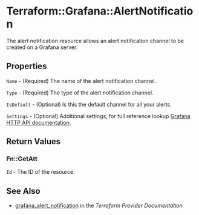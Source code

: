 # Terraform::Grafana::AlertNotification

The alert notification resource allows an alert notification channel to be created on a Grafana server.

## Properties

`Name` - (Required) The name of the alert notification channel.

`Type` - (Required) The type of the alert notification channel.

`IsDefault` - (Optional) Is this the default channel for all your alerts.

`Settings` - (Optional) Additional settings, for full reference lookup [Grafana HTTP API documentation](http://docs.grafana.org/http_api/alerting).


## Return Values

### Fn::GetAtt

`Id` - The ID of the resource.

## See Also

* [grafana_alert_notification](https://www.terraform.io/docs/providers/grafana/r/alert_notification.html) in the _Terraform Provider Documentation_
